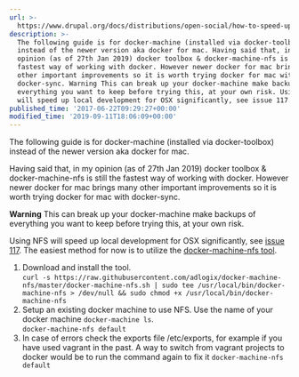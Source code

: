 ```yaml
---
url: >-
  https://www.drupal.org/docs/distributions/open-social/how-to-speed-up-local-development-on-osx-using-docker-machine-nfs
description: >-
  The following guide is for docker-machine (installed via docker-toolbox)
  instead of the newer version aka docker for mac. Having said that, in my
  opinion (as of 27th Jan 2019) docker toolbox & docker-machine-nfs is still the
  fastest way of working with docker. However newer docker for mac brings many
  other important improvements so it is worth trying docker for mac with
  docker-sync. Warning This can break up your docker-machine make backups of
  everything you want to keep before trying this, at your own risk. Using NFS
  will speed up local development for OSX significantly, see issue 117.
published_time: '2017-06-22T09:29:27+00:00'
modified_time: '2019-09-11T18:06:09+00:00'
---
```

The following guide is for docker-machine (installed via docker-toolbox) instead of the newer version aka docker for mac.

Having said that, in my opinion (as of 27th Jan 2019) docker toolbox & docker-machine-nfs is still the fastest way of working with docker. However newer docker for mac brings many other important improvements so it is worth trying docker for mac with docker-sync.

**Warning** This can break up your docker-machine make backups of everything you want to keep before trying this, at your own risk.

Using NFS will speed up local development for OSX significantly, see [issue 117](https://github.com/goalgorilla/drupal%5Fsocial/issues/117). The easiest method for now is to utilize the [docker-machine-nfs tool](https://github.com/adlogix/docker-machine-nfs).

1. Download and install the tool.  
`curl -s https://raw.githubusercontent.com/adlogix/docker-machine-nfs/master/docker-machine-nfs.sh | sudo tee /usr/local/bin/docker-machine-nfs > /dev/null && sudo chmod +x /usr/local/bin/docker-machine-nfs`
2. Setup an existing docker machine to use NFS. Use the name of your docker machine `docker-machine ls`.  
`docker-machine-nfs default`
3. In case of errors check the exports file /etc/exports, for example if you have used vagrant in the past. A way to switch from vagrant projects to docker would be to run the command again to fix it `docker-machine-nfs default`